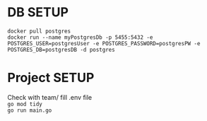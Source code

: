 # DB SETUP
`docker pull postgres` <br>
`docker run --name myPostgresDb -p 5455:5432 -e POSTGRES_USER=postgresUser -e POSTGRES_PASSWORD=postgresPW -e POSTGRES_DB=postgresDB -d postgres`

# Project SETUP
Check with team/ fill .env file <br> 
`go mod tidy` <br>
`go run main.go` <br>
